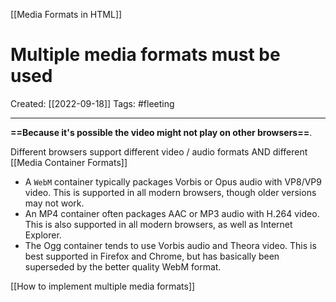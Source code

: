 [[Media Formats in HTML]]

# Multiple media formats must be used
Created:  [[2022-09-18]]
Tags: #fleeting 

---
**==Because it's possible the video might not play on other browsers==**. 


Different browsers support different video / audio formats AND different [[Media Container Formats]] 
-   A `WebM` container typically packages Vorbis or Opus audio with VP8/VP9 video. This is supported in all modern browsers, though older versions may not work.
-   An MP4 container often packages AAC or MP3 audio with H.264 video. This is also supported in all modern browsers, as well as Internet Explorer.
-   The Ogg container tends to use Vorbis audio and Theora video. This is best supported in Firefox and Chrome, but has basically been superseded by the better quality WebM format.


[[How to implement multiple media formats]]








